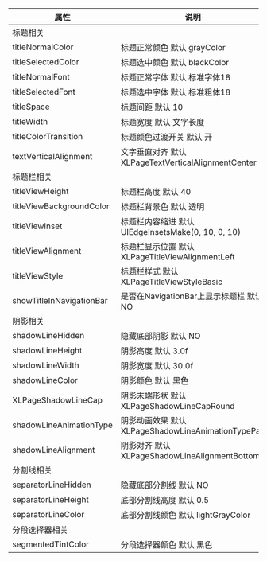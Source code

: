 | 属性 | 说明 | 
| ---- | ---- |
|标题相关||
|titleNormalColor|标题正常颜色 默认 grayColor|
|titleSelectedColor|标题选中颜色 默认 blackColor|
|titleNormalFont|标题正常字体 默认 标准字体18|
|titleSelectedFont|标题选中字体 默认 标准粗体18|
|titleSpace|标题间距 默认 10|
|titleWidth|标题宽度 默认 文字长度|
|titleColorTransition|标题颜色过渡开关 默认 开|
|textVerticalAlignment|文字垂直对齐 默认 XLPageTextVerticalAlignmentCenter|
|标题栏相关||
|titleViewHeight|标题栏高度 默认 40|
|titleViewBackgroundColor|标题栏背景色 默认 透明|
|titleViewInset|标题栏内容缩进 默认 UIEdgeInsetsMake(0, 10, 0, 10)|
|titleViewAlignment|标题栏显示位置 默认 XLPageTitleViewAlignmentLeft|
|titleViewStyle|标题栏样式 默认 XLPageTitleViewStyleBasic|
|showTitleInNavigationBar|是否在NavigationBar上显示标题栏 默认NO|
|阴影相关||
|shadowLineHidden|隐藏底部阴影 默认 NO|
|shadowLineHeight|阴影高度 默认 3.0f|
|shadowLineWidth|阴影宽度 默认 30.0f|
|shadowLineColor|阴影颜色 默认 黑色|
|XLPageShadowLineCap| 阴影末端形状 默认 XLPageShadowLineCapRound|
|shadowLineAnimationType|阴影动画效果 默认 XLPageShadowLineAnimationTypePan|
|shadowLineAlignment|阴影对齐 默认 XLPageShadowLineAlignmentBottom|
|分割线相关||
|separatorLineHidden|隐藏底部分割线 默认 NO|
|separatorLineHeight|底部分割线高度 默认 0.5|
|separatorLineColor| 底部分割线颜色 默认 lightGrayColor|
|分段选择器相关||
|segmentedTintColor|分段选择器颜色 默认 黑色|
